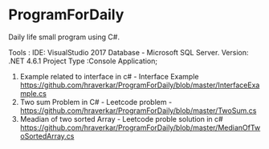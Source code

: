 # ProgramForDaily
Daily life small program  using C#. 

Tools : 
IDE: VisualStudio 2017
Database -  Microsoft SQL Server.
Version: .NET 4.6.1
Project Type :Console Application;

1) Example related to interface in c# - Interface Example https://github.com/hraverkar/ProgramForDaily/blob/master/InterfaceExample.cs
2) Two sum Problem in C# - Leetcode problem -  
https://github.com/hraverkar/ProgramForDaily/blob/master/TwoSum.cs
3) Meadian of two sorted Array - Leetcode proble solution in c#
https://github.com/hraverkar/ProgramForDaily/blob/master/MedianOfTwoSortedArray.cs
